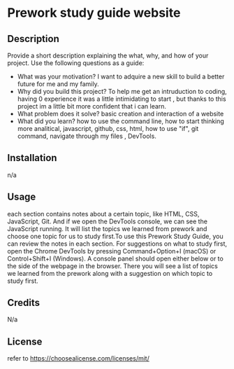 # Prework study guide website

## Description

Provide a short description explaining the what, why, and how of your project. Use the following questions as a guide:

- What was your motivation? I want to adquire a new skill to build a better future for me and my family.
- Why did you build this project? To help me get an intruduction to coding, having 0 experience it was a little intimidating to start , but thanks to this project im a little bit more confident that i can learn.
- What problem does it solve? basic creation and interaction of a website
- What did you learn? how to use the command line, how to start thinking more analitical, javascript, github, css, html, how to use "if", git command, navigate through my files , DevTools.



## Installation
n/a

## Usage
each section contains notes about a certain topic, like HTML, CSS, JavaScript, Git. And if we open the DevTools console, we can see the JavaScript running. It will list the topics we learned from prework and choose one topic for us to study first.To use this Prework Study Guide, you can review the notes in each section. For suggestions on what to study first, open the Chrome DevTools by pressing Command+Option+I (macOS) or Control+Shift+I (Windows). A console panel should open either below or to the side of the webpage in the browser. There you will see a list of topics we learned from the prework along with a suggestion on which topic to study first.



## Credits

N/a

## License

refer to https://choosealicense.com/licenses/mit/ 

